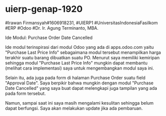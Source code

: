 # uierp-genap-1920


#Irawan Firmansyah#1606918231, #UIERP1 #UniversitasIndonesiaFasilkom #ERP #Odoo #Dr. Ir. Agung Terminanto, MBA.


Ide Modul: Purchase Order Date Cancelled

Ide modul terinspirasi dari modul Odoo yang ada di apps.odoo.com yaitu "Purchase Last Price Info" sebagaimana modul tersebut menampilkan harga terakhir suatu barang dibuatkan suatu PO. Menurut saya memiliki kemiripan sehingga modul "Purchase Last Price Info" mungkin dapat membantu (melihat cara implementasi) saya untuk mengembangkan modul saya ini.

Selain itu, ada juga pada form di halaman Purchase Order suatu field "Approval Date". Saya berpikir bahwa mungkin dengan modul "Purchase Date Cancelled" yang saya buat dapat melengkapi juga tampilan yang ada pada form tersebut.

Namun, sampai saat ini saya masih mengalami kesulitan sehingga belum dapat berfungsi. Saya akan melakukan update jika ada pembaruan.
